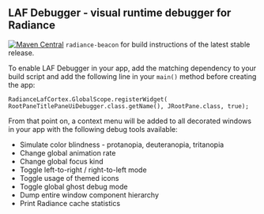 ## LAF Debugger - visual runtime debugger for Radiance

[![Maven Central](https://maven-badges.herokuapp.com/maven-central/org.pushing-pixels/radiance-beacon/badge.svg)](https://maven-badges.herokuapp.com/maven-central/org.pushing-pixels/radiance-beacon) `radiance-beacon` for build instructions of the latest stable release.

To enable LAF Debugger in your app, add the matching dependency to your build script and add the following line in your `main()` method before creating the app:

`RadianceLafCortex.GlobalScope.registerWidget(
    RootPaneTitlePaneUiDebugger.class.getName(), JRootPane.class, true);`

From that point on, a context menu will be added to all decorated windows in your app with the following debug tools available:

* Simulate color blindness - protanopia, deuteranopia, tritanopia
* Change global animation rate     
* Change global focus kind
* Toggle left-to-right / right-to-left mode
* Toggle usage of themed icons
* Toggle global ghost debug mode
* Dump entire window component hierarchy
* Print Radiance cache statistics
